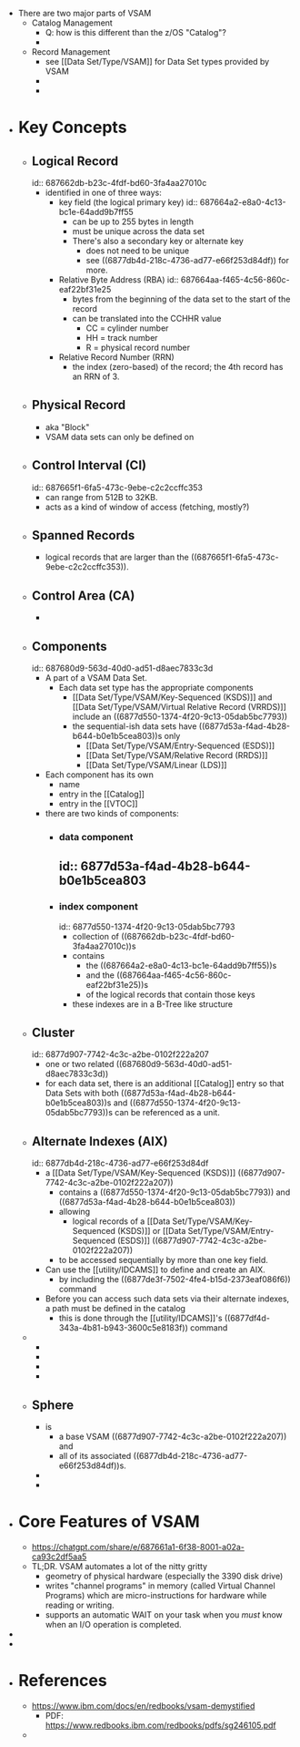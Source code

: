 - There are two major parts of VSAM
	- Catalog Management
		- Q: how is this different than the z/OS "Catalog"?
		-
	- Record Management
		- see [[Data Set/Type/VSAM]] for Data Set types provided by VSAM
		-
		-
- # Key Concepts
	- ## Logical Record
	  id:: 687662db-b23c-4fdf-bd60-3fa4aa27010c
		- identified in one of three ways:
			- key field (the logical primary key)
			  id:: 687664a2-e8a0-4c13-bc1e-64add9b7ff55
				- can be up to 255 bytes in length
				- must be unique across the data set
				- There's also a secondary key or alternate key
					- does not need to be unique
					- see ((6877db4d-218c-4736-ad77-e66f253d84df)) for more.
			- Relative Byte Address (RBA)
			  id:: 687664aa-f465-4c56-860c-eaf22bf31e25
				- bytes from the beginning of the data set to the start of the record
				- can be translated into the CCHHR value
					- CC = cylinder number
					- HH = track number
					- R = physical record number
			- Relative Record Number (RRN)
				- the index (zero-based) of the record; the 4th record has an RRN of 3.
	- ## Physical Record
		- aka "Block"
		- VSAM data sets can only be defined on
	- ## Control Interval (CI)
	  id:: 687665f1-6fa5-473c-9ebe-c2c2ccffc353
		- can range from 512B to 32KB.
		- acts as a kind of window of access (fetching, mostly?)
	- ## Spanned Records
		- logical records that are larger than the ((687665f1-6fa5-473c-9ebe-c2c2ccffc353)).
	- ## Control Area (CA)
		-
	- ## Components
	  id:: 687680d9-563d-40d0-ad51-d8aec7833c3d
		- A part of a VSAM Data Set.
			- Each data set type has the appropriate components
				- [[Data Set/Type/VSAM/Key-Sequenced (KSDS)]] and [[Data Set/Type/VSAM/Virtual Relative Record (VRRDS)]] include an ((6877d550-1374-4f20-9c13-05dab5bc7793))
				- the sequential-ish data sets have ((6877d53a-f4ad-4b28-b644-b0e1b5cea803))s only
					- [[Data Set/Type/VSAM/Entry-Sequenced (ESDS)]]
					- [[Data Set/Type/VSAM/Relative Record (RRDS)]]
					- [[Data Set/Type/VSAM/Linear (LDS)]]
		- Each component has its own
			- name
			- entry in the [[Catalog]]
			- entry in the [[VTOC]]
		- there are two kinds of components:
			- ### data component
			  id:: 6877d53a-f4ad-4b28-b644-b0e1b5cea803
				-
			- ### index component
			  id:: 6877d550-1374-4f20-9c13-05dab5bc7793
				- collection of ((687662db-b23c-4fdf-bd60-3fa4aa27010c))s
				- contains
					- the ((687664a2-e8a0-4c13-bc1e-64add9b7ff55))s
					- and the ((687664aa-f465-4c56-860c-eaf22bf31e25))s
					- of the logical records that contain those keys
				- these indexes are in a B-Tree like structure
	- ## Cluster
	  id:: 6877d907-7742-4c3c-a2be-0102f222a207
		- one or two related ((687680d9-563d-40d0-ad51-d8aec7833c3d))
		- for each data set, there is an additional [[Catalog]] entry so that Data Sets with both ((6877d53a-f4ad-4b28-b644-b0e1b5cea803))s and ((6877d550-1374-4f20-9c13-05dab5bc7793))s can be referenced as a unit.
	- ## Alternate Indexes (AIX)
	  id:: 6877db4d-218c-4736-ad77-e66f253d84df
		- a [[Data Set/Type/VSAM/Key-Sequenced (KSDS)]] ((6877d907-7742-4c3c-a2be-0102f222a207))
			- contains a ((6877d550-1374-4f20-9c13-05dab5bc7793)) and ((6877d53a-f4ad-4b28-b644-b0e1b5cea803))
			- allowing
				- logical records of a [[Data Set/Type/VSAM/Key-Sequenced (KSDS)]] or [[Data Set/Type/VSAM/Entry-Sequenced (ESDS)]] ((6877d907-7742-4c3c-a2be-0102f222a207))
			- to be accessed sequentially by more than one key field.
		- Can use the [[utility/IDCAMS]] to define and create an AIX.
			- by including the ((6877de3f-7502-4fe4-b15d-2373eaf086f6)) command
		- Before you can access such data sets via their alternate indexes, a path must be defined in the catalog
			- this is done through the [[utility/IDCAMS]]'s ((6877df4d-343a-4b81-b943-3600c5e8183f)) command
	-
		-
		-
		-
		-
	- ## Sphere
		- is
			- a base VSAM ((6877d907-7742-4c3c-a2be-0102f222a207)) and
			- all of its associated ((6877db4d-218c-4736-ad77-e66f253d84df))s.
		-
		-
- # Core Features of VSAM
	- https://chatgpt.com/share/e/687661a1-6f38-8001-a02a-ca93c2df5aa5
	- TL;DR. VSAM automates a lot of the nitty gritty
		- geometry of physical hardware (especially the 3390 disk drive)
		- writes "channel programs" in memory (called Virtual Channel Programs) which are micro-instructions for hardware while reading or writing.
		- supports an automatic WAIT on your task when you _must_ know when an I/O operation is completed.
-
-
- # References
	- https://www.ibm.com/docs/en/redbooks/vsam-demystified
		- PDF: https://www.redbooks.ibm.com/redbooks/pdfs/sg246105.pdf
	-